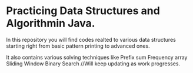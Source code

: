 # Practicing Data Structures and Algorithmin Java.

In this repository you will find codes realted to various data structures
starting right from basic pattern printing to advanced ones. 

It also contains various solving techniques like 
Prefix sum 
Frequency array
Sliding Window
Binary Search
//Will keep updating as work progresses.

